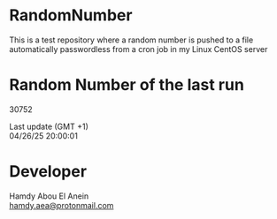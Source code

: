 # RandomNumber    
This is a test repository where a random number is pushed to a file automatically passwordless from a cron job in my Linux CentOS server    
# Random Number of the last run   
30752
      
Last update (GMT +1)    
04/26/25 20:00:01
# Developer    
Hamdy Abou El Anein   
hamdy.aea@protonmail.com

